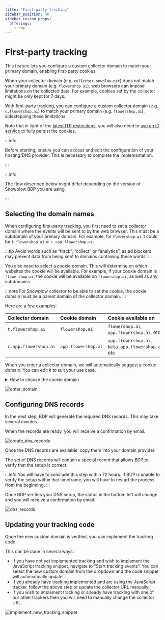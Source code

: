 ```yaml
---
title: "First-party tracking"
sidebar_position: 40
sidebar_custom_props:
  offerings:
    - bdp
---
```


# First-party tracking

This feature lets you configure a custom collector domain to match your primary domain, enabling first-party cookies.

When your collector domain (e.g. `collector.snwplow.net`) does not match your primary domain (e.g. `flowershop.ai`), web browsers can impose limitations on the collected data. For example, cookies set by the collector might be only kept for 7 days.

With first-party tracking, you can configure a custom collector domain (e.g. `c.flowershop.ai`) to match your primary domain (e.g. `flowershop.ai`), sidestepping these limitations.

Note that in light of the [latest ITP restrictions](https://webkit.org/tracking-prevention/#cname-and-third-party-ip-address-cloaking-defense), you will also need to [use an ID service](/docs/collecting-data/collecting-from-own-applications/javascript-trackers/web-tracker/browsers/index.md#itp-mitigation) to fully persist the cookies.

:::info

Before starting, ensure you can access and edit the configuration of your hosting/DNS provider. This is necessary to complete the implementation.

:::

:::info

The flow described below might differ depending on the version of Snowplow BDP you are using.

:::

## Selecting the domain names

When configuring first-party tracking, you first need to set a collector domain where the events will be sent to by the web browser. This must be a subdomain of your primary domain. For example, for `flowershop.ai` it could be `t.flowershop.ai` or `c.app.flowershop.ai`.

:::tip
Avoid words such as “track”, “collect” or “analytics”, as ad blockers may prevent data from being sent to domains containing these words.
:::

You also need to select a cookie domain. This will determine on which websites the cookie will be available. For example, if your cookie domain is `flowershop.ai`, the cookie will be available on `flowershop.ai`, as well as any subdomains.

:::note
For Snowplow collector to be able to set the cookie, the cookie domain must be a parent domain of the collector domain.
:::

Here are a few examples:

| Collector domain      | Cookie domain       | Cookie available on                            |
|:----------------------|:--------------------|:-----------------------------------------------|
| `t.flowershop.ai`     | `flowershop.ai`     | `flowershop.ai`, <br/> `app.flowershop.ai`, etc          |
| `c.app.flowershop.ai` | `app.flowershop.ai` | `app.flowershop.ai`, <br/> `beta.app.flowershop.ai`, etc |


When you enter a collector domain, we will automatically suggest a cookie domain. You can edit it to suit your use case.

<details>
<summary>How to choose the cookie domain</summary>

Setting the cookie domain to your primary domain has the benefit of allowing you to track users across any subdomains.
For example, a cookie domain of `flowershop.ai` would work across all the following subdomains (and would allow you to track the same user ids):

- `docs.flowershop.ai`
- `app.flowershop.ai`
- `test.app.flowershop.ai`
- `flowershop.ai`

In some cases, you may wish to separate the tracking of user behavior for different subdomains.

For example, if you own both `gardening.primary-domain.co.uk` and `insurance.primary-domain.co.uk` and only want to track users on `gardening.primary-domain.co.uk`, you can select that as your cookie domain and `c.gardening.primary-domain.co.uk` as your collector domain.
</details>

![enter_domain](images/Screenshot_enter_domain.png)

## Configuring DNS records
In the next step, BDP will generate the required DNS records. This may take several minutes.

When the records are ready, you will receive a confirmation by email.

![create_dns_records](images/Screenshot_create_dns_records.png)

Once the DNS records are available, copy them into your domain provider.

The set of DNS records will contain a special record that allows BDP to verify that the setup is correct.

:::info
You will have to conclude this step within 72 hours. If BDP is unable to verify the setup within that timeframe, you will have to restart the process from the beginning.
:::

Once BDP verifies your DNS setup, the status in the bottom left will change and you will receive a confirmation by email.

![dns_records](images/Screenshot_dns_records.png)

## Updating your tracking code

Once the new custom domain is verified, you can implement the tracking code.

This can be done in several ways:

- If you have not yet implemented tracking and wish to implement the JavaScript tracking snippet, navigate to “Start tracking events”. You can select the new custom domain from the dropdown and the code snippet will automatically update.
- If you already have tracking implemented and are using the JavaScript tracker, follow the above step or update the collector URL manually.
- If you wish to implement tracking or already have tracking with one of our other trackers then you will need to manually change the collector URL.

![implement_new_tracking_snippet](images/Screenshot_implement_new_tracking_snippet.png)
